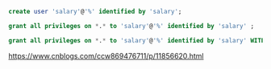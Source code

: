 ```sql
create user 'salary'@'%' identified by 'salary';

grant all privileges on *.* to 'salary'@'%' identified by 'salary' ;

grant all privileges on *.* to 'salary'@'%' identified by 'salary' WITH GRANT OPTION;
```





https://www.cnblogs.com/ccw869476711/p/11856620.html